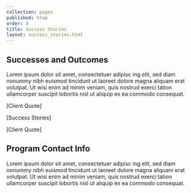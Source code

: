 ```yaml
---
collection: pages
published: true
order: 4
title: Success Stories
layout: success_stories.html
---
```

## Successes and Outcomes
Lorem ipsum dolor sit amet, consectetuer adipisc
ing elit, sed diam nonummy nibh euismod tincidunt ut laoreet dolore magna aliquam erat volutpat. Ut wisi enim ad minim veniam, quis nostrud exerci tation ullamcorper suscipit lobortis nisl ut aliquip ex ea commodo consequat.

[Client Quote]

[Success Stories]

[Client Quote]

## Program Contact Info
Lorem ipsum dolor sit amet, consectetuer adipisc
ing elit, sed diam nonummy nibh euismod tincidunt ut laoreet dolore magna aliquam erat volutpat. Ut wisi enim ad minim veniam, quis nostrud exerci tation ullamcorper suscipit lobortis nisl ut aliquip ex ea commodo consequat.
